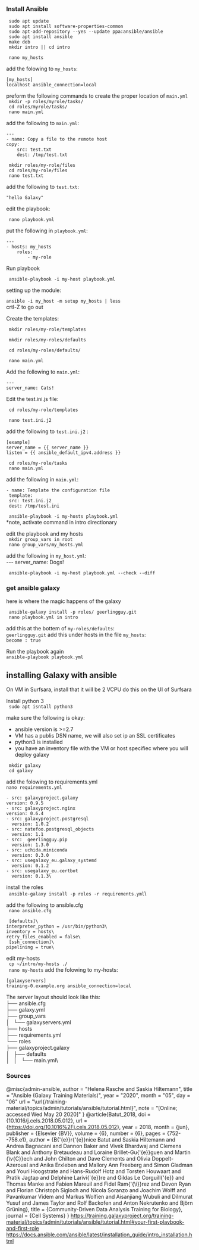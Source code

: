 ### Install Ansible



`` sudo apt update``\
`` sudo apt install software-properties-common``\
`` sudo apt-add-repository --yes --update ppa:ansible/ansible``\
`` sudo apt install ansible``\
`` make deb``\
`` mkdir intro || cd intro``

`` nano my_hosts``

add the folowing to ``my_hosts``:


	[my_hosts]
	localhost ansible_connection=local

preform the following commands to create the proper location of ``main.yml``\
`` mkdir -p roles/myrole/tasks/``\
`` cd roles/myrole/tasks/``\
`` nano main.yml``

add the following to ``main.yml``:


	---
	- name: Copy a file to the remote host
	copy:
		src: test.txt
		dest: /tmp/test.txt


`` mkdir roles/my-role/files``\
`` cd roles/my-role/files``\
`` nano test.txt``


add the following to ``test.txt``:


	"hello Galaxy"

edit the playbook:
	
`` nano playbook.yml``

put the following in ``playbook.yml``:




	---
	- hosts: my_hosts
		roles:
			- my-role
			


Run playbook

`` ansible-playbook -i my-host playbook.yml``

setting up the module:

``ansible -i my_host -m setup my_hosts | less``\
	crtl-Z to go out

 Create the templates:

`` mkdir roles/my-role/templates``
 
`` mkdir roles/my-roles/defaults``

`` cd roles/my-roles/defaults/``

`` nano main.yml``

 Add the following to ``main.yml``:


	---
	server_name: Cats!

Edit the test.ini.js file:

`` cd roles/my-role/templates``

`` nano test.ini.j2``

add the following to ``test.ini.j2`` :


	[example]
	server_name = {{ server_name }}
	listen = {{ ansible_default_ipv4.address }}


`` cd roles/my-role/tasks``\
`` nano main.yml``

add the following  in ``main.yml``:

 	- name: Template the configuration file
 	 template:
   	 src: test.ini.j2
   	 dest: /tmp/test.ini

	
	
`` ansible-playbook -i my-hosts playbook.yml``\
*note, activate command in intro directionary

edit the playbook and my hosts\
`` mkdir group_vars in root``\
`` nano group_vars/my_hosts.yml``

 add the following in ``my_host.yml``:\
	---
	server_name: Dogs!



`` ansible-playbook -i my-host playbook.yml --check --diff``

### get ansible galaxy
here is where the magic happens of the galaxy

`` ansible-galaxy install -p roles/ geerlingguy.git``\
`` nano playbook.yml in intro``

 add this at the bottem of  ``my-roles/defaults``:\
		``geerlingguy.git``
add this under  hosts in the file ``my_hosts``:\
		``become : true``
	
Run the playbook again	
 ``ansible-playbook playbook.yml``
 
 
 ## installing Galaxy with ansible
 
 On VM in Surfsara, install that it will be 2 VCPU
 do this on the UI of Surfsara
 
 Install python 3\
 `` sudo apt isntall python3``
 
make sure the following is okay:
- ansible version is >=2.7
- VM has a publis DSN name, we will also set ip an SSL certificates
- python3 is installed
- you have an inventory file with the VM or host specifiec where you will deploy galaxy


`` mkdir galaxy``\
`` cd galaxy``


add the folowing to requirements.yml\
``nano requirements.yml``


	- src: galaxyproject.galaxy
  	version: 0.9.5
	- src: galaxyproject.nginx
  	version: 0.6.4
	- src: galaxyproject.postgresql
	  version: 1.0.2
	- src: natefoo.postgresql_objects
	  version: 1.1
	- src:  geerlingguy.pip
	  version: 1.3.0
	- src: uchida.miniconda
	  version: 0.3.0
	- src: usegalaxy_eu.galaxy_systemd
	  version: 0.1.2
	- src: usegalaxy_eu.certbot
	  version: 0.1.3\
  

 install the roles\
 `` ansible-galaxy install -p roles -r requirements.yml``\
 
 add the following to ansible.cfg\
 `` nano ansible.cfg``
 
 
	 [defaults]\
	interpreter_python = /usr/bin/python3\
	inventory = hosts\
	retry_files_enabled = false\
	 [ssh_connection]\
	pipelining = true\ 




edit my-hosts\
`` cp ~/intro/my-hosts ./``\
`` nano my-hosts``
add the folowing to my-hosts:

 	[galaxyservers]
	training-0.example.org ansible_connection=local

The server layout should look like this:\
├── ansible.cfg\
├── galaxy.yml\
├── group_vars\
│   └── galaxyservers.yml\
├── hosts\
├── requirements.yml\
└── roles\
    ├── galaxyproject.galaxy\
    │   ├── defaults\
    │   │   └── main.yml\


### Sources
@misc{admin-ansible,
    author = "Helena Rasche and Saskia Hiltemann",
    title = "Ansible (Galaxy Training Materials)",
    year = "2020",
    month = "05",
    day = "06"
    url = "\url{/training-material/topics/admin/tutorials/ansible/tutorial.html}",
    note = "[Online; accessed Wed May 20 2020]"
}
@article{Batut_2018,
        doi = {10.1016/j.cels.2018.05.012},
        url = {https://doi.org/10.1016%2Fj.cels.2018.05.012},
        year = 2018,
        month = {jun},
        publisher = {Elsevier {BV}},
        volume = {6},
        number = {6},
        pages = {752--758.e1},
        author = {B{\'{e}}r{\'{e}}nice Batut and Saskia Hiltemann and Andrea Bagnacani and Dannon Baker and Vivek Bhardwaj and Clemens Blank and Anthony Bretaudeau and Loraine Brillet-Gu{\'{e}}guen and Martin {\v{C}}ech and John Chilton and Dave Clements and Olivia Doppelt-Azeroual and Anika Erxleben and Mallory Ann Freeberg and Simon Gladman and Youri Hoogstrate and Hans-Rudolf Hotz and Torsten Houwaart and Pratik Jagtap and Delphine Larivi{\`{e}}re and Gildas Le Corguill{\'{e}} and Thomas Manke and Fabien Mareuil and Fidel Ram{\'{\i}}rez and Devon Ryan and Florian Christoph Sigloch and Nicola Soranzo and Joachim Wolff and Pavankumar Videm and Markus Wolfien and Aisanjiang Wubuli and Dilmurat Yusuf and James Taylor and Rolf Backofen and Anton Nekrutenko and Björn Grüning},
        title = {Community-Driven Data Analysis Training for Biology},
        journal = {Cell Systems}
}
https://training.galaxyproject.org/training-material/topics/admin/tutorials/ansible/tutorial.html#your-first-playbook-and-first-role               
https://docs.ansible.com/ansible/latest/installation_guide/intro_installation.html
